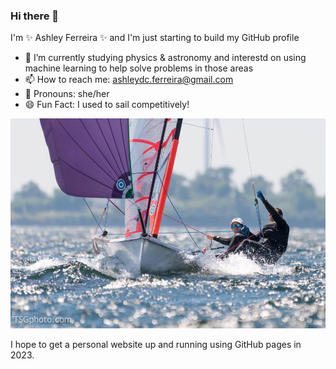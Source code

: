 ### Hi there 👋

I'm ✨ Ashley Ferreira ✨ and I'm just starting to build my GitHub profile

- 🔭 I’m currently studying physics & astronomy and interestd on using machine learning to help solve problems in those areas
- 📫 How to reach me: ashleydc.ferreira@gmail.com
- 🌌 Pronouns: she/her
- 😄 Fun Fact: I used to sail competitively!

![29er](29er.jpg)

I hope to get a personal website up and running using GitHub pages in 2023.
